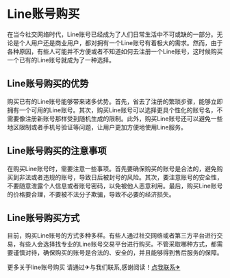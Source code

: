 # Line账号购买

在当今社交网络时代，Line账号已经成为了人们日常生活中不可或缺的一部分。无论是个人用户还是商业用户，都对拥有一个Line账号有着极大的需求。然而，由于各种原因，有些人可能并不方便或者不知道如何去注册一个Line账号，这时候购买一个已有的Line账号就成为了一种选择。

## Line账号购买的优势

购买已有的Line账号能够带来诸多优势。首先，省去了注册的繁琐步骤，能够立即拥有一个可用的Line账号。其次，购买Line账号可以选择更具个性化的账号名，不需要像注册新账号那样受到随机生成的限制。此外，购买Line账号还可以避免一些地区限制或者手机号验证等问题，让用户更加方便地使用Line服务。

## Line账号购买的注意事项

在购买Line账号时，需要注意一些事项。首先要确保购买的账号是合法的，避免购买到非法或者违规的账号，导致日后被封号的风险。其次，要注意账号的安全性，不要随意泄露个人信息或者账号密码，以免被他人恶意利用。最后，购买Line账号的价格要合理，不要被不法分子欺骗，导致不必要的经济损失。

## Line账号购买方式

目前，购买Line账号的方式多种多样。有些人通过社交网络或者第三方平台进行交易，有些人会选择找专业的Line账号交易平台进行购买。不管采取哪种方式，都需要谨慎对待，确保购买的账号是合法的、安全的，并且能够得到售后服务的保障。

更多关于line账号购买 请通过✈与我们联系,感谢阅读！[点我联系✈](https://plus.G208.com)